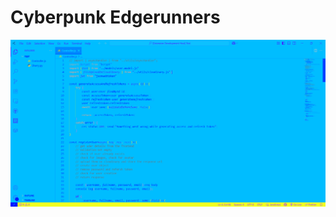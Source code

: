 # Cyberpunk Edgerunners

![Theme Preview](https://github.com/Jasskaran-Singh-Shangari/Cyberpunk-Edgerunners-VSTheme/blob/main/image_2025-06-25_152840642.png)
